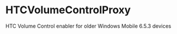 HTCVolumeControlProxy
=====================

HTC Volume Control enabler for older Windows Mobile 6.5.3 devices
